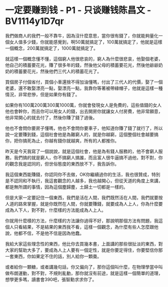 # 一定要赚到钱 - P1 - 只谈赚钱陈昌文 - BV1114y1D7qr

我們做商人的我們一般不靠牛，因為沒什麼意思，當你很有錢了，你就能夠量化一個女人值多少錢，你就能感覺到，啊50萬就搞定了，100萬就搞定了，他就是這樣一個概念，200萬就搞定了，1000萬就搞定了。

就這樣一個概念懂不懂，這個窮人他很悲哀的，窮人為什麼很悲哀，他娶個老婆，他自己的積蓄要花光，賺了很多年的錢，然後他父母的積蓄要花光，然後他爺爺奶奶的積蓄要花光，然後他們三代人的積蓄花光了。

買個房子付個省付，買個小車還捨不得加油懂嗎，付出了三代人的代價，娶了一個老婆，還不敢娶漂亮一點，娶漂亮一點，我靠你等著被帶綠帽子，他就是這樣一種情況，非常悲慘，但是如果你有錢了。

如果你有100萬200萬300萬1000萬，你就會發現女人是免費的，這些值錢的女人他也會幹你，而且你可以用女人的錢，出去開房你就讓女人付房費，他非常願意，他非常開心的就去付了，然後你賺了錢了過後。

他也不會問你要房子懂嗎，他也不會問你要車子，他知道你賺了錢了就行了，所以說一定要賺到錢，這個社會他是為難窮人的，就是你越窮，這個整個社會越要搞你，把你搞死為止，你越有錢你就越爽，所有的人都推你。

昨天是今天我寫了一個說說，就是這個社會，他是為有錢人服務的，他不會窮人服務，我們搞的就是窮人，你不搞窮人搞誰，而且富人很牛逼搞不過他，對不對，你的觀念我是認同的，但世俗態度的東西放不下，我告訴你。

我這個東西能賺錢，你認同你不去做，OK你繼續過你的生活，我也很贊成，特別是不認同和不執行，我這套觀念的人越多，我也越開心，但從天道的角度上來講，都是無所謂的事情，因為這個塵歸塵，土歸土一切都是一樣的。

但是大家一定要記住一個東西，我們是活在人間，我們既然活在人間，我們就要按人道的路來掌握，就是你既然在人間，你就要賺錢，就要成為人上人，你為什麼要成為人下人，對不對，什麼樣的方法能成為人上人。

你就用什麼樣的方法，什麼樣的方法讓你過得不好，那說明那個方法有問題，我這個人只看結果，不是結果的東西我不看，這樣一個觀念，為什麼有些人怎麼跟他說，他都不信，不是他不信是因為他蠢。

我給大家這些理念性的東西，他比你去買幾本書，上面講的那些很扯淡的東西，對大家的幫助大多了，要成為人上人要有一個定性，就是你要定得住，你要堅信你那一套東西，你如果定不住的話，別人給你一顆棗。

或者給你一顆糖，或者講幾句話，你又偏向了，那你這個叫什麼，在物理學當中叫做布朗運動，對不對，不規則亂動，那你就沒有前途，就是這樣一個簡單的道理，想學更多嗎，讀書會390吧，張智勳求求你了。

